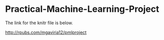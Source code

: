 # Practical-Machine-Learning-Project

The link for the knitr file is below.

http://rpubs.com/mgaviria12/pmlproject
